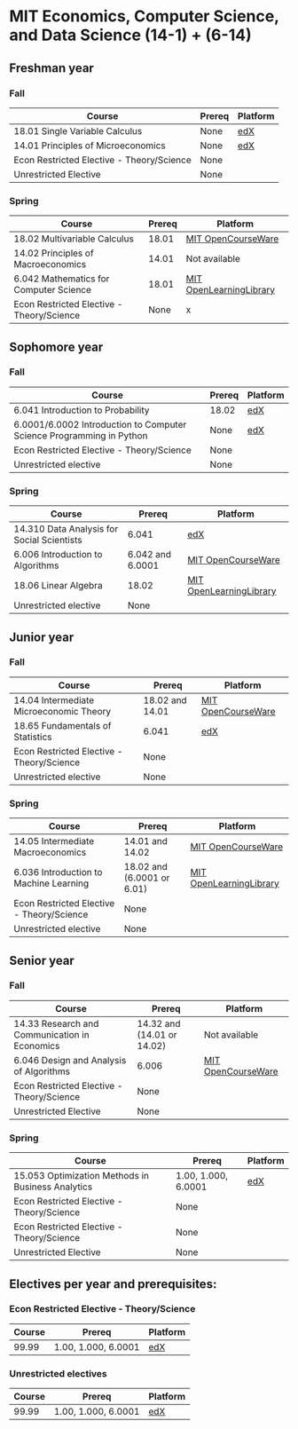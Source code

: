 # MIT Economics, Computer Science, and Data Science (14-1) + (6-14)

## Freshman year

### Fall

Course | Prereq | Platform
------------ | ------------- | ------------- 
18.01 Single Variable Calculus | None | [edX](https://www.edx.org/xseries/mitx-18.01x-single-variable-calculus)
14.01 Principles of Microeconomics | None | [edX](https://www.edx.org/course/microeconomics)
Econ Restricted Elective - Theory/Science | None |
Unrestricted Elective | None | 

###  Spring

Course | Prereq  | Platform
------------ | ------------- | ------------- 
18.02 Multivariable Calculus | 18.01 | [MIT OpenCourseWare](https://ocw.mit.edu/courses/mathematics/18-02sc-multivariable-calculus-fall-2010/)
14.02 Principles of Macroeconomics | 14.01 | Not available
6.042 Mathematics for Computer Science | 18.01 | [MIT OpenLearningLibrary](https://openlearninglibrary.mit.edu/courses/course-v1:OCW+6.042J+2T2019/about)
Econ Restricted Elective - Theory/Science | None | x

## Sophomore year

### Fall
Course | Prereq  | Platform
------------ | ------------- | ------------- 
6.041	Introduction to Probability | 18.02 | [edX]()
6.0001/6.0002 Introduction to Computer Science Programming in Python | None | [edX](https://www.edx.org/xseries/mitx-computational-thinking-using-python)
Econ Restricted Elective - Theory/Science | None |
Unrestricted elective | None |

### Spring
Course | Prereq  | Platform
------------ | ------------- | ------------- 
14.310 Data Analysis for Social Scientists | 6.041 | [edX]()
6.006 Introduction to Algorithms| 6.042 and 6.0001 | [MIT OpenCourseWare](https://ocw.mit.edu/courses/electrical-engineering-and-computer-science/6-006-introduction-to-algorithms-fall-2011/)
18.06 Linear Algebra | 18.02 | [MIT OpenLearningLibrary](https://openlearninglibrary.mit.edu/courses/course-v1:OCW+18.06SC+2T2019/about)
Unrestricted elective | None |


## Junior year

### Fall
Course | Prereq  | Platform
------------ | ------------- | ------------- 
14.04 Intermediate Microeconomic Theory	 | 18.02 and 14.01 | [MIT OpenCourseWare]()
18.65 Fundamentals of Statistics | 6.041 | [edX]()
Econ Restricted Elective - Theory/Science | None |
Unrestricted elective | None |


###  Spring

Course | Prereq  | Platform
------------ | ------------- | ------------- 
14.05 Intermediate Macroeconomics |  14.01 and 14.02 | [MIT OpenCourseWare]()
6.036 Introduction to Machine Learning | 18.02 and (6.0001 or 6.01) | [MIT OpenLearningLibrary](https://openlearninglibrary.mit.edu/courses/course-v1:MITx+6.036+1T2019/about)
Econ Restricted Elective - Theory/Science | None |
Unrestricted elective | None |


## Senior year

### Fall

Course | Prereq  | Platform
------------ | ------------- | ------------- 
14.33 Research and Communication in Economics |  14.32 and (14.01 or 14.02) | Not available
6.046 Design and Analysis of Algorithms	 | 6.006 | [MIT OpenCourseWare](https://ocw.mit.edu/courses/electrical-engineering-and-computer-science/6-046j-design-and-analysis-of-algorithms-spring-2015/index.htm)
Econ Restricted Elective - Theory/Science | None |
Unrestricted Elective | None |

###  Spring

Course | Prereq  | Platform
------------ | ------------- | ------------- 
15.053 Optimization Methods in Business Analytics	| 1.00, 1.000, 6.0001 | [edX]()
Econ Restricted Elective - Theory/Science | None |
Econ Restricted Elective - Theory/Science | None |
Unrestricted Elective | None |


## Electives per year and prerequisites:

### Econ Restricted Elective - Theory/Science

Course | Prereq  | Platform
------------ | ------------- | ------------- 
99.99 | 1.00, 1.000, 6.0001 | [edX]()

### Unrestricted electives

Course | Prereq  | Platform
------------ | ------------- | ------------- 
99.99 | 1.00, 1.000, 6.0001 | [edX]()



